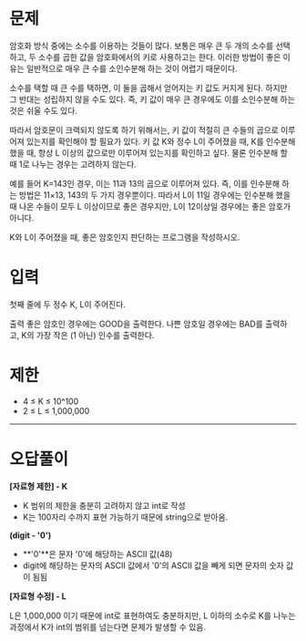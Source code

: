 # 문제
암호화 방식 중에는 소수를 이용하는 것들이 많다. 보통은 매우 큰 두 개의 소수를 선택하고, 두 소수를 곱한 값을 암호화에서의 키로 사용하고는 한다. 이러한 방법이 좋은 이유는 일반적으로 매우 큰 수를 소인수분해 하는 것이 어렵기 때문이다.

소수를 택할 때 큰 수를 택하면, 이 둘을 곱해서 얻어지는 키 값도 커지게 된다. 하지만 그 반대는 성립하지 않을 수도 있다. 즉, 키 값이 매우 큰 경우에도 이를 소인수분해 하는 것은 쉬울 수도 있다.

따라서 암호문이 크랙되지 않도록 하기 위해서는, 키 값이 적절히 큰 수들의 곱으로 이루어져 있는지를 확인해야 할 필요가 있다. 키 값 K와 정수 L이 주어졌을 때, K를 인수분해 했을 때, 항상 L 이상의 값으로만 이루어져 있는지를 확인하고 싶다. 물론 인수분해 할 때 1로 나누는 경우는 고려하지 않는다.

예를 들어 K=143인 경우, 이는 11과 13의 곱으로 이루어져 있다. 즉, 이를 인수분해 하는 방법은 11×13, 143의 두 가지 경우뿐이다. 따라서 L이 11일 경우에는 인수분해 했을 때 나온 수들이 모두 L 이상이므로 좋은 경우지만, L이 12이상일 경우에는 좋은 암호가 아니다.

K와 L이 주어졌을 때, 좋은 암호인지 판단하는 프로그램을 작성하시오.

# 입력
첫째 줄에 두 정수 K, L이 주어진다.

출력
좋은 암호인 경우에는 GOOD을 출력한다. 나쁜 암호일 경우에는 BAD를 출력하고, K의 가장 작은 (1 아닌) 인수를 출력한다.

# 제한
- 4 ≤ K ≤ 10^100
- 2 ≤ L ≤ 1,000,000

------------------------------------------------------------------------------------------

# 오답풀이
**[자료형 제한] - K**
- K 범위의 제한을 충분히 고려하지 않고 int로 작성
- K는 100자리 수까지 표현 가능하기 때문에 string으로 받아옴.

**(digit - '0')**
- **'0'**은 문자 '0'에 해당하는 ASCII 값(48)
- digit에 해당하는 문자의 ASCII 값에서 '0'의 ASCII 값을 빼게 되면 문자의 숫자 값이 됨됨

**[자료형 수정] - L**

L은 1,000,000 이기 때문에 int로 표현하여도 충분하지만,
L 이하의 소수로 K를 나누는 과정에서 K가 int의 범위를 넘는다면 문제가 발생할 수 있음.